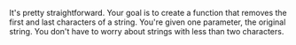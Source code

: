 It's pretty straightforward. Your goal is to create a function that removes the first and last characters of a string. You're given one parameter, the original string. You don't have to worry about strings with less than two characters.
